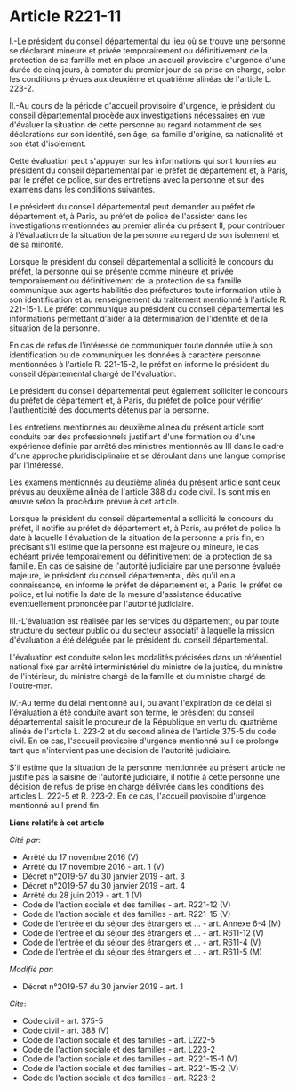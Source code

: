 # Article R221-11

I.-Le président du conseil départemental du lieu où se trouve une personne se déclarant mineure et privée temporairement ou
définitivement de la protection de sa famille met en place un accueil provisoire d'urgence d'une durée de cinq jours, à
compter du premier jour de sa prise en charge, selon les conditions prévues aux deuxième et quatrième alinéas de l'article L.
223-2. 

II.-Au cours de la période d'accueil provisoire d'urgence, le président du conseil départemental procède aux investigations
nécessaires en vue d'évaluer la situation de cette personne au regard notamment de ses déclarations sur son identité, son
âge, sa famille d'origine, sa nationalité et son état d'isolement. 

Cette évaluation peut s'appuyer sur les informations qui sont fournies au président du conseil départemental par le préfet de
département et, à Paris, par le préfet de police, sur des entretiens avec la personne et sur des examens dans les conditions
suivantes. 

Le président du conseil départemental peut demander au préfet de département et, à Paris, au préfet de police de l'assister
dans les investigations mentionnées au premier alinéa du présent II, pour contribuer à l'évaluation de la situation de la
personne au regard de son isolement et de sa minorité. 

Lorsque le président du conseil départemental a sollicité le concours du préfet, la personne qui se présente comme mineure et
privée temporairement ou définitivement de la protection de sa famille communique aux agents habilités des préfectures toute
information utile à son identification et au renseignement du traitement mentionné à l'article R. 221-15-1. Le préfet
communique au président du conseil départemental les informations permettant d'aider à la détermination de l'identité et de
la situation de la personne. 

En cas de refus de l'intéressé de communiquer toute donnée utile à son identification ou de communiquer les données à
caractère personnel mentionnées à l'article R. 221-15-2, le préfet en informe le président du conseil départemental chargé de
l'évaluation. 

Le président du conseil départemental peut également solliciter le concours du préfet de département et, à Paris, du préfet
de police pour vérifier l'authenticité des documents détenus par la personne. 

Les entretiens mentionnés au deuxième alinéa du présent article sont conduits par des professionnels justifiant d'une
formation ou d'une expérience définie par arrêté des ministres mentionnés au III dans le cadre d'une approche
pluridisciplinaire et se déroulant dans une langue comprise par l'intéressé. 

Les examens mentionnés au deuxième alinéa du présent article sont ceux prévus au deuxième alinéa de l'article 388 du code
civil. Ils sont mis en œuvre selon la procédure prévue à cet article. 

Lorsque le président du conseil départemental a sollicité le concours du préfet, il notifie au préfet de département et, à
Paris, au préfet de police la date à laquelle l'évaluation de la situation de la personne a pris fin, en précisant s'il
estime que la personne est majeure ou mineure, le cas échéant privée temporairement ou définitivement de la protection de sa
famille. En cas de saisine de l'autorité judiciaire par une personne évaluée majeure, le président du conseil départemental,
dès qu'il en a connaissance, en informe le préfet de département et, à Paris, le préfet de police, et lui notifie la date de
la mesure d'assistance éducative éventuellement prononcée par l'autorité judiciaire. 

III.-L'évaluation est réalisée par les services du département, ou par toute structure du secteur public ou du secteur
associatif à laquelle la mission d'évaluation a été déléguée par le président du conseil départemental. 

L'évaluation est conduite selon les modalités précisées dans un référentiel national fixé par arrêté interministériel du
ministre de la justice, du ministre de l'intérieur, du ministre chargé de la famille et du ministre chargé de l'outre-mer. 

IV.-Au terme du délai mentionné au I, ou avant l'expiration de ce délai si l'évaluation a été conduite avant son terme, le
président du conseil départemental saisit le procureur de la République en vertu du quatrième alinéa de l'article L. 223-2 et
du second alinéa de l'article 375-5 du code civil. En ce cas, l'accueil provisoire d'urgence mentionné au I se prolonge tant
que n'intervient pas une décision de l'autorité judiciaire. 

S'il estime que la situation de la personne mentionnée au présent article ne justifie pas la saisine de l'autorité
judiciaire, il notifie à cette personne une décision de refus de prise en charge délivrée dans les conditions des articles L.
222-5 et R. 223-2. En ce cas, l'accueil provisoire d'urgence mentionné au I prend fin.

**Liens relatifs à cet article**

_Cité par_:

  - Arrêté du 17 novembre 2016 (V)
  - Arrêté du 17 novembre 2016 - art. 1 (V)
  - Décret n°2019-57 du 30 janvier 2019 - art. 3
  - Décret n°2019-57 du 30 janvier 2019 - art. 4
  - Arrêté du 28 juin 2019 - art. 1 (V)
  - Code de l'action sociale et des familles - art. R221-12 (V)
  - Code de l'action sociale et des familles - art. R221-15 (V)
  - Code de l'entrée et du séjour des étrangers et ... - art. Annexe 6-4 (M)
  - Code de l'entrée et du séjour des étrangers et ... - art. R611-12 (V)
  - Code de l'entrée et du séjour des étrangers et ... - art. R611-4 (V)
  - Code de l'entrée et du séjour des étrangers et ... - art. R611-5 (M)

_Modifié par_:

  - Décret n°2019-57 du 30 janvier 2019 - art. 1

_Cite_:

  - Code civil - art. 375-5
  - Code civil - art. 388 (V)
  - Code de l'action sociale et des familles - art. L222-5
  - Code de l'action sociale et des familles - art. L223-2
  - Code de l'action sociale et des familles - art. R221-15-1 (V)
  - Code de l'action sociale et des familles - art. R221-15-2 (V)
  - Code de l'action sociale et des familles - art. R223-2
